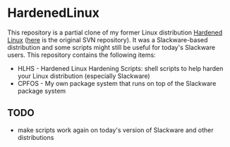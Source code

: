# HardenedLinux

This repository is a partial clone of my former Linux distribution [Hardened Linux](http://hardenedlinux.sourceforge.net/) ([here](https://sourceforge.net/p/hardenedlinux/code/HEAD/tree/) is the original SVN repository). It was a Slackware-based distribution and some scripts might still be useful for today's Slackware users. This repository contains the following items:

- HLHS - Hardened Linux Hardening Scripts: shell scripts to help harden your Linux distribution (especially Slackware)
- CPFOS - My own package system that runs on top of the Slackware package system

## TODO

- make scripts work again on today's version of Slackware and other distributions
